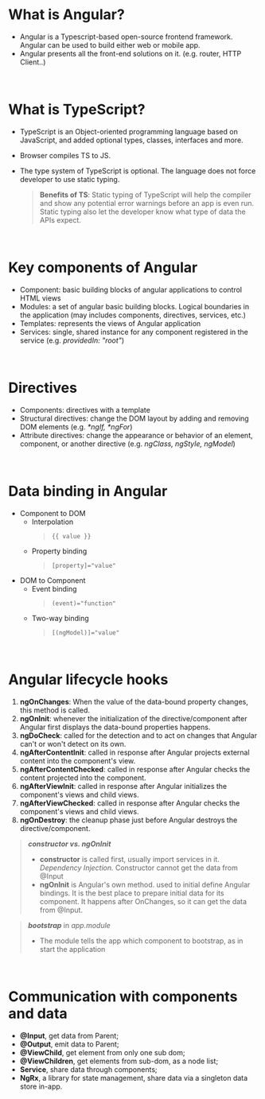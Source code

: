 # What is Angular?
- Angular is a Typescript-based open-source frontend framework. Angular can be used to build either web or mobile app.
- Angular presents all the front-end solutions on it. (e.g. router, HTTP Client..)

</br>

# What is TypeScript?
- TypeScript is an Object-oriented programming language based on JavaScript, and added optional types, classes, interfaces and more.
- Browser compiles TS to JS.
- The type system of TypeScript is optional. The language does not force developer to use static typing.

  > **Benefits of TS**: Static typing of TypeScript will help the compiler and show any potential error warnings before an app is even run. Static typing also let the developer know what type of data the APIs expect.
  
</br>

# Key components of Angular
- Component: basic building blocks of angular applications to control HTML views
- Modules: a set of angular basic building blocks. Logical boundaries in the application (may includes components, directives, services, etc.)
- Templates: represents the views of Angular application
- Services: single, shared instance for any component registered in the service (e.g. _providedIn: "root"_)
 
</br>

# Directives
- Components: directives with a template
- Structural directives: change the DOM layout by adding and removing DOM elements (e.g. _*ngIf, *ngFor_)
- Attribute directives: change the appearance or behavior of an element, component, or another directive (e.g. _ngClass, ngStyle, ngModel_)
 
</br>

# Data binding in Angular
- Component to DOM
  - Interpolation
    > ``` {{ value }} ```
  - Property binding
    > ``` [property]="value" ```
- DOM to Component
  - Event binding
    > ``` (event)="function" ```
  - Two-way binding
    > ``` [(ngModel)]="value" ```
 
</br>

# Angular lifecycle hooks

1. **ngOnChanges**: When the value of the data-bound property changes, this method is called.
2. **ngOnInit**: whenever the initialization of the directive/component after Angular first displays the data-bound properties happens.
3. **ngDoCheck**: called for the detection and to act on changes that Angular can't or won't detect on its own.
4. **ngAfterContentInit**: called in response after Angular projects external content into the component's view.
5. **ngAfterContentChecked**: called in response after Angular checks the content projected into the component.
6. **ngAfterViewInit**: called in response after Angular initializes the component's views and child views.
7. **ngAfterViewChecked**: called in response after Angular checks the component's views and child views.
8. **ngOnDestroy**: the cleanup phase just before Angular destroys the directive/component.

> **_constructor vs. ngOnInit_**
> - **constructor** is called first, usually import services in it. _Dependency Injection._ Constructor cannot get the data from @Input
> - **ngOnInit** is Angular's own method. used to initial define Angular bindings. It is the best place to prepare initial data for its component. It happens after OnChanges, so it can get the data from @Input.

>  **_bootstrap_** in _app.module_
> - The module tells the app which component to bootstrap, as in start the application
 
</br>

# Communication with components and data
- **@Input**, get data from Parent;
- **@Output**, emit data to Parent;
- **@ViewChild**, get element from only one sub dom;
- **@ViewChildren**, get elements from sub-dom, as a node list;
- **Service**, share data through components;
- **NgRx**, a library for state management, share data via a singleton data store in-app.

</br>

